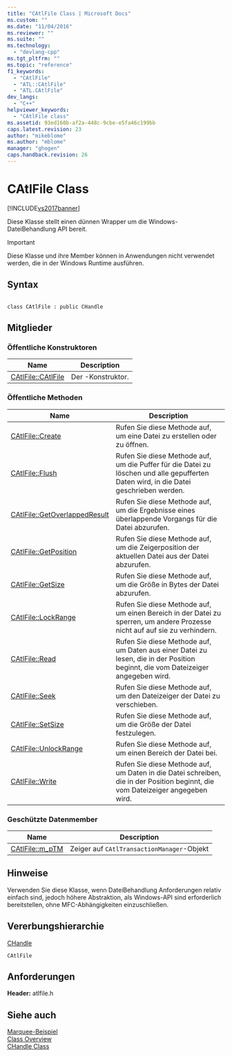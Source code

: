 ```yaml
---
title: "CAtlFile Class | Microsoft Docs"
ms.custom: ""
ms.date: "11/04/2016"
ms.reviewer: ""
ms.suite: ""
ms.technology: 
  - "devlang-cpp"
ms.tgt_pltfrm: ""
ms.topic: "reference"
f1_keywords: 
  - "CAtlFile"
  - "ATL::CAtlFile"
  - "ATL.CAtlFile"
dev_langs: 
  - "C++"
helpviewer_keywords: 
  - "CAtlFile class"
ms.assetid: 93ed160b-af2a-448c-9cbe-e5fa46c199bb
caps.latest.revision: 23
author: "mikeblome"
ms.author: "mblome"
manager: "ghogen"
caps.handback.revision: 26
---
```

# CAtlFile Class
[!INCLUDE[vs2017banner](../../assembler/inline/includes/vs2017banner.md)]

Diese Klasse stellt einen dünnen Wrapper um die Windows\-DateiBehandlung API bereit.  
  
> [!IMPORTANT]
>  Diese Klasse und ihre Member können in Anwendungen nicht verwendet werden, die in der Windows Runtime ausführen.  
  
## Syntax  
  
```  
  
class CAtlFile : public CHandle  
```  
  
## Mitglieder  
  
### Öffentliche Konstruktoren  
  
|Name|Description|  
|----------|-----------------|  
|[CAtlFile::CAtlFile](../Topic/CAtlFile::CAtlFile.md)|Der \-Konstruktor.|  
  
### Öffentliche Methoden  
  
|Name|Description|  
|----------|-----------------|  
|[CAtlFile::Create](../Topic/CAtlFile::Create.md)|Rufen Sie diese Methode auf, um eine Datei zu erstellen oder zu öffnen.|  
|[CAtlFile::Flush](../Topic/CAtlFile::Flush.md)|Rufen Sie diese Methode auf, um die Puffer für die Datei zu löschen und alle gepufferten Daten wird, in die Datei geschrieben werden.|  
|[CAtlFile::GetOverlappedResult](../Topic/CAtlFile::GetOverlappedResult.md)|Rufen Sie diese Methode auf, um die Ergebnisse eines überlappende Vorgangs für die Datei abzurufen.|  
|[CAtlFile::GetPosition](../Topic/CAtlFile::GetPosition.md)|Rufen Sie diese Methode auf, um die Zeigerposition der aktuellen Datei aus der Datei abzurufen.|  
|[CAtlFile::GetSize](../Topic/CAtlFile::GetSize.md)|Rufen Sie diese Methode auf, um die Größe in Bytes der Datei abzurufen.|  
|[CAtlFile::LockRange](../Topic/CAtlFile::LockRange.md)|Rufen Sie diese Methode auf, um einen Bereich in der Datei zu sperren, um andere Prozesse nicht auf auf sie zu verhindern.|  
|[CAtlFile::Read](../Topic/CAtlFile::Read.md)|Rufen Sie diese Methode auf, um Daten aus einer Datei zu lesen, die in der Position beginnt, die vom Dateizeiger angegeben wird.|  
|[CAtlFile::Seek](../Topic/CAtlFile::Seek.md)|Rufen Sie diese Methode auf, um den Dateizeiger der Datei zu verschieben.|  
|[CAtlFile::SetSize](../Topic/CAtlFile::SetSize.md)|Rufen Sie diese Methode auf, um die Größe der Datei festzulegen.|  
|[CAtlFile::UnlockRange](../Topic/CAtlFile::UnlockRange.md)|Rufen Sie diese Methode auf, um einen Bereich der Datei bei.|  
|[CAtlFile::Write](../Topic/CAtlFile::Write.md)|Rufen Sie diese Methode auf, um Daten in die Datei schreiben, die in der Position beginnt, die vom Dateizeiger angegeben wird.|  
  
### Geschützte Datenmember  
  
|Name|Description|  
|----------|-----------------|  
|[CAtlFile::m\_pTM](../Topic/CAtlFile::m_pTM.md)|Zeiger auf `CAtlTransactionManager`\-Objekt|  
  
## Hinweise  
 Verwenden Sie diese Klasse, wenn DateiBehandlung Anforderungen relativ einfach sind, jedoch höhere Abstraktion, als Windows\-API sind erforderlich bereitstellen, ohne MFC\-Abhängigkeiten einzuschließen.  
  
## Vererbungshierarchie  
 [CHandle](../../atl/reference/chandle-class.md)  
  
 `CAtlFile`  
  
## Anforderungen  
 **Header:** atlfile.h  
  
## Siehe auch  
 [Marquee\-Beispiel](../../top/visual-cpp-samples.md)   
 [Class Overview](../../atl/atl-class-overview.md)   
 [CHandle Class](../../atl/reference/chandle-class.md)